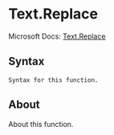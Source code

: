 ---
---

# Text.Replace

Microsoft Docs: [Text.Replace](https://docs.microsoft.com/en-us/powerquery-m/text-replace)

## Syntax

```powerquery-m
Syntax for this function.
```

## About

About this function.

